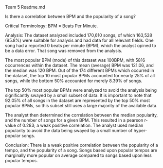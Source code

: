 Team 5 Readme.md





Is there a correlation between BPM and the popularity of a song? 

Critical Terminology: 
BPM = Beats Per Minute. 

Analysis: 
The dataset analyzed included 170,610 songs, of which 163,528 (95.8%) were suitable for analysis and had data for all relevant fields. One song had a reported 0 beats per minute (BPM), which the analyst opined to be a data error. That song was removed from the analysis. 

The most popular BPM (mode) of this dataset was 100BPM, with 5816 occurrences within the dataset. The mean (average) BPM was 121.06, and the median was 120 BPM. Out of the 174 different BPMs which occurred in the dataset, the top 10 most popular BPMs accounted for nearly 25% of all songs, while the bottom 50% accounted for merely 8.39% of songs. 

The top 50% most popular BPMs were analyzed to avoid the analysis being significantly swayed by a small subset of data. It is important to note that 92.05% of all songs in the dataset are represented by the top 50% most popular BPMs, so this subset still uses a large majority of the available data. 

The analyst then determined the correlation between the median popularity, and the number of songs for a given BPM. This resulted in a pearson r-value of 0.283; a weak positive correlation. The analyst used median popularity to avoid the data being swayed by a small number of hyper-popular songs. 

Conclusion: 
There is a weak positive correlation between the popularity of a tempo, and the popularity of a song. 
Songs based upon popular tempos are marginally more popular on average compared to songs based upon less popular tempos. 
